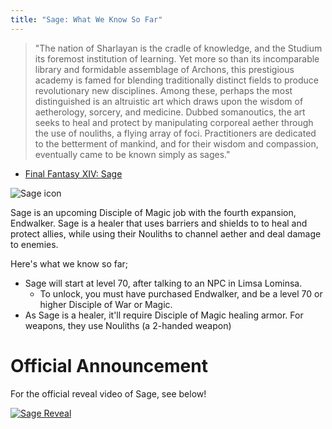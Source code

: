 ```yaml
---
title: "Sage: What We Know So Far"
---
```

> "The nation of Sharlayan is the cradle of knowledge, and the Studium its foremost institution of learning. Yet more so than its incomparable library and formidable assemblage of Archons, this prestigious academy is famed for blending traditionally distinct fields to produce revolutionary new disciplines. Among these, perhaps the most distinguished is an altruistic art which draws upon the wisdom of aetherology, sorcery, and medicine. Dubbed somanoutics, the art seeks to heal and protect by manipulating corporeal aether through the use of nouliths, a flying array of foci. Practitioners are dedicated to the betterment of mankind, and for their wisdom and compassion, eventually came to be known simply as sages."

* [Final Fantasy XIV: Sage](https://eu.finalfantasyxiv.com/endwalker/patch_6_0/job_sage)

![Sage icon](https://img.finalfantasyxiv.com/t/908c9d4cd156af1fcb490dda7166918b26a1cfa1_0.png?1627637157)

Sage is an upcoming Disciple of Magic job with the fourth expansion, Endwalker. Sage is a healer that uses barriers and shields to to heal and protect allies, while using their Nouliths to channel aether and deal damage to enemies. 

Here's what we know so far;

* Sage will start at level 70, after talking to an NPC in Limsa Lominsa. 
  * To unlock, you must have purchased Endwalker, and be a level 70 or higher Disciple of War or Magic.   
* As Sage is a healer, it'll require Disciple of Magic healing armor. 
  For weapons, they use Nouliths (a 2-handed weapon)

# Official Announcement

For the official reveal video of Sage, see below!

[![Sage Reveal](https://img.youtube.com/vi/ASTGVJLBX14/0.jpg)](https://www.youtube.com/watch?v=ASTGVJLBX14&ab_channel=FINALFANTASYXIV)